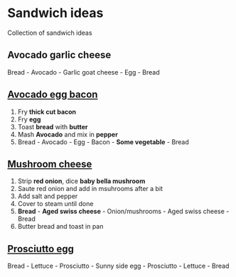 # Sandwich ideas

Collection of sandwich ideas

## Avocado garlic cheese

Bread - Avocado - Garlic goat cheese - Egg - Bread

## [Avocado egg bacon](https://www.youtube.com/watch?v=xMqV6a3POcw)

1. Fry **thick cut bacon**
2. Fry **egg**
3. Toast **bread** with **butter**
4. Mash **Avocado** and mix in **pepper**
5. Bread - Avocado - Egg - Bacon - **Some vegetable** - Bread

## [Mushroom cheese](https://www.youtube.com/watch?v=xMqV6a3POcw)

1. Strip **red onion**, dice **baby bella mushroom**
2. Saute red onion and add in msuhrooms after a bit
3. Add salt and pepper
4. Cover to steam until done
5. **Bread** - **Aged swiss cheese** - Onion/mushrooms - Aged swiss cheese - Bread
6. Butter bread and toast in pan

## [Prosciutto egg](https://www.youtube.com/watch?v=xMqV6a3POcw)

Bread - Lettuce - Prosciutto - Sunny side egg - Prosciutto - Lettuce - Bread
